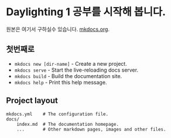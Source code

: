 # Daylighting 1 공부를 시작해 봅니다. 

원본은 여기서 구하실수 있습니다. [mkdocs.org](http://mkdocs.org).

## 첫번째로

* `mkdocs new [dir-name]` - Create a new project.
* `mkdocs serve` - Start the live-reloading docs server.
* `mkdocs build` - Build the documentation site.
* `mkdocs help` - Print this help message.

## Project layout

    mkdocs.yml    # The configuration file.
    docs/
        index.md  # The documentation homepage.
        ...       # Other markdown pages, images and other files.
